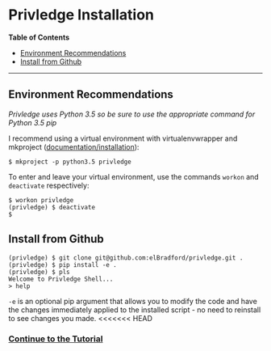 # Privledge Installation

**Table of Contents**
- [Environment Recommendations](#environment-recommendations)
- [Install from Github](#install-from-github)

---

## Environment Recommendations
_Privledge uses Python 3.5 so be sure to use the appropriate command for Python 3.5 pip_

I recommend using a virtual environment with virtualenvwrapper and mkproject ([documentation/installation](https://virtualenvwrapper.readthedocs.io/en/latest/install.html)):

```
$ mkproject -p python3.5 privledge
```

To enter and leave your virtual environment, use the commands `workon` and `deactivate` respectively:

```
$ workon privledge
(privledge) $ deactivate
$
```

## Install from Github
```
(privledge) $ git clone git@github.com:elBradford/privledge.git .
(privledge) $ pip install -e .
(privledge) $ pls
Welcome to Privledge Shell...
> help
```
`-e` is an optional pip argument that allows you to modify the code and have the changes immediately applied to the installed script - no need to reinstall to see changes you  made.
<<<<<<< HEAD

### [Continue to the Tutorial](TUTORIAL.md)
